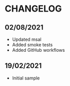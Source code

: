 # CHANGELOG

## 02/08/2021

* Updated msal
* Added smoke tests
* Added GitHub workflows

## 19/02/2021

* Initial sample
